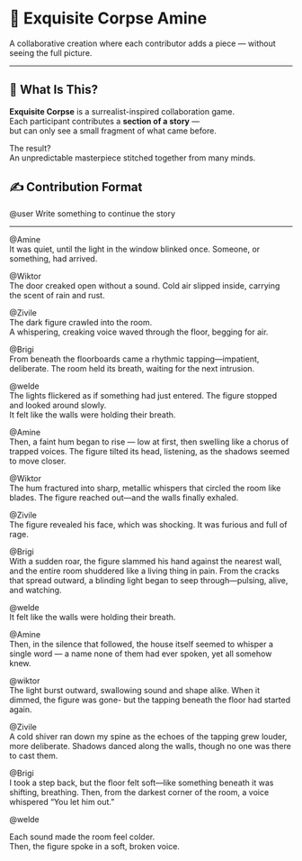 # 🧩 Exquisite Corpse Amine

A collaborative creation where each contributor adds a piece — without seeing the full picture.

---

## 🌙 What Is This?

**Exquisite Corpse** is a surrealist-inspired collaboration game.  
Each participant contributes a **section of a story** —  
but can only see a small fragment of what came before.

The result?  
An unpredictable masterpiece stitched together from many minds.
## ✍️ Contribution Format

@user
Write something to continue the story

------------------
@Amine <br>
It was quiet, until the light in the window blinked once.
Someone, or something, had arrived.


@Wiktor <br>
The door creaked open without a sound.
Cold air slipped inside, carrying the scent of rain and rust.


@Zivile <br>
The dark figure crawled into the room.  
A whispering, creaking voice waved through the floor, begging for air.


@Brigi <br>
From beneath the floorboards came a rhythmic tapping—impatient, deliberate.
The room held its breath, waiting for the next intrusion.


@welde <br>
The lights flickered as if something had just entered. 
The figure stopped and looked around slowly.  
It felt like the walls were holding their breath.  

@Amine <br>
Then, a faint hum began to rise — low at first, then swelling like a chorus of trapped voices.
The figure tilted its head, listening, as the shadows seemed to move closer.

@Wiktor <br>
The hum fractured into sharp, metallic whispers that circled the room like blades. 
The figure reached out—and the walls finally exhaled.

@Zivile <br>
The figure revealed his face, which was shocking.
It was furious and full of rage.

@Brigi <br>
With a sudden roar, the figure slammed his hand against the nearest wall, and the entire room shuddered like a living thing in pain. From the cracks that spread outward, a blinding light began to seep through—pulsing, alive, and watching.


@welde <br>
It felt like the walls were holding their breath.  


@Amine <br>
Then, in the silence that followed, the house itself seemed to whisper a single word — a name none of them had ever spoken, yet all somehow knew.


@wiktor <br>
The light burst outward, swallowing sound and shape alike.
When it dimmed, the figure was gone- but the tapping beneath the floor had started again.


@Zivile <br>
A cold shiver ran down my spine as the echoes of the tapping grew louder, more deliberate. Shadows danced along the walls, though no one was there to cast them.


@Brigi <br>
I took a step back, but the floor felt soft—like something beneath it was shifting, breathing. Then, from the darkest corner of the room, a voice whispered “You let him out.”


@welde <br>

Each sound made the room feel colder.  
Then, the figure spoke in a soft, broken voice.

